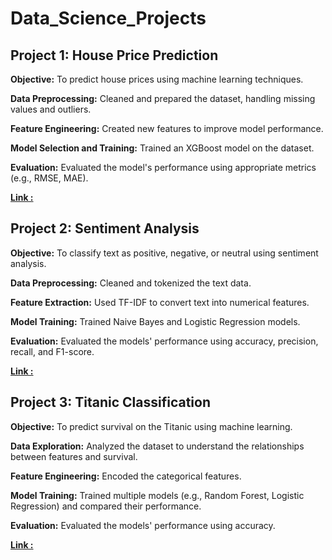 
# Data_Science_Projects

## Project 1: House Price Prediction

**Objective:**  To predict house prices using machine learning techniques.

**Data Preprocessing:** Cleaned and prepared the dataset, handling missing values and outliers.

**Feature Engineering:** Created new features to improve model performance.

**Model Selection and Training:** Trained an XGBoost model on the dataset.

**Evaluation:** Evaluated the model's performance using appropriate metrics (e.g., RMSE, MAE).

**[Link :](https://github.com/syedasonianaz/Data_Science_Projects/blob/main/house_price_prediction.ipynb)**

## Project 2: Sentiment Analysis
**Objective:** To classify text as positive, negative, or neutral using sentiment analysis.

**Data Preprocessing:** Cleaned and tokenized the text data.

**Feature Extraction:** Used TF-IDF to convert text into numerical features.

**Model Training:** Trained Naive Bayes and Logistic Regression models.

**Evaluation:** Evaluated the models' performance using accuracy, precision, recall, and F1-score.

**[Link :](https://github.com/syedasonianaz/Data_Science_Projects/blob/main/sentiment_analysis.ipynb)**

## Project 3: Titanic Classification
**Objective:** To predict survival on the Titanic using machine learning.

**Data Exploration:** Analyzed the dataset to understand the relationships between features and survival.

**Feature Engineering:** Encoded the categorical features.

**Model Training:** Trained multiple models (e.g., Random Forest, Logistic Regression) and compared their performance.

**Evaluation:** Evaluated the models' performance using accuracy.

**[Link :](https://github.com/syedasonianaz/Data_Science_Projects/blob/main/titanic.ipynb)**
